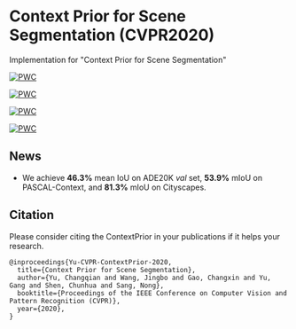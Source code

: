 # Context Prior for Scene Segmentation (CVPR2020)
Implementation for "Context Prior for Scene Segmentation"

[![PWC](https://img.shields.io/endpoint.svg?url=https://paperswithcode.com/badge/context-prior-for-scene-segmentation/semantic-segmentation-on-ade20k)](https://paperswithcode.com/sota/semantic-segmentation-on-ade20k?p=context-prior-for-scene-segmentation)

[![PWC](https://img.shields.io/endpoint.svg?url=https://paperswithcode.com/badge/context-prior-for-scene-segmentation/scene-understanding-on-ade20k-val)](https://paperswithcode.com/sota/scene-understanding-on-ade20k-val?p=context-prior-for-scene-segmentation)

[![PWC](https://img.shields.io/endpoint.svg?url=https://paperswithcode.com/badge/context-prior-for-scene-segmentation/semantic-segmentation-on-pascal-context)](https://paperswithcode.com/sota/semantic-segmentation-on-pascal-context?p=context-prior-for-scene-segmentation)

[![PWC](https://img.shields.io/endpoint.svg?url=https://paperswithcode.com/badge/context-prior-for-scene-segmentation/semantic-segmentation-on-cityscapes)](https://paperswithcode.com/sota/semantic-segmentation-on-cityscapes?p=context-prior-for-scene-segmentation)

## News
- We achieve **46.3%** mean IoU on ADE20K *val* set, **53.9%** mIoU on PASCAL-Context, and **81.3%** mIoU on Cityscapes.


## Citation
Please consider citing the ContextPrior in your publications if it helps your research. 
```
@inproceedings{Yu-CVPR-ContextPrior-2020,
  title={Context Prior for Scene Segmentation},
  author={Yu, Changqian and Wang, Jingbo and Gao, Changxin and Yu, Gang and Shen, Chunhua and Sang, Nong},
  booktitle={Proceedings of the IEEE Conference on Computer Vision and Pattern Recognition (CVPR)},
  year={2020},
}
```
